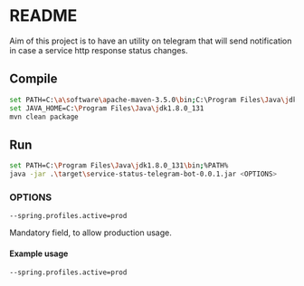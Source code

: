 # README

Aim of this project is to have an utility on telegram that will send notification in case a service http response status changes.

## Compile

```bash
set PATH=C:\a\software\apache-maven-3.5.0\bin;C:\Program Files\Java\jdk1.8.0_131\bin;%PATH%
set JAVA_HOME=C:\Program Files\Java\jdk1.8.0_131
mvn clean package
```

## Run

```bash
set PATH=C:\Program Files\Java\jdk1.8.0_131\bin;%PATH%
java -jar .\target\service-status-telegram-bot-0.0.1.jar <OPTIONS>
```

### OPTIONS

`--spring.profiles.active=prod`

Mandatory field, to allow production usage.

#### Example usage

`--spring.profiles.active=prod`
